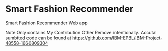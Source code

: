 # Smart Fashion Recommender
 Smart Fashion Recommender Web app

 Note:Only contains My Contribution Other Remove intentionally.
     Accutal sumbtted code can be found at https://github.com/IBM-EPBL/IBM-Project-48558-1660809304

